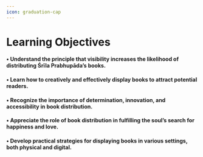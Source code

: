 ```yaml
---
icon: graduation-cap
---
```


# Learning Objectives

#### • Understand the principle that visibility increases the likelihood of distributing Śrīla Prabhupāda’s books.

#### • Learn how to creatively and effectively display books to attract potential readers.

#### • Recognize the importance of determination, innovation, and accessibility in book distribution.

#### • Appreciate the role of book distribution in fulfilling the soul’s search for happiness and love.

#### • Develop practical strategies for displaying books in various settings, both physical and digital.





#### &#x20;
